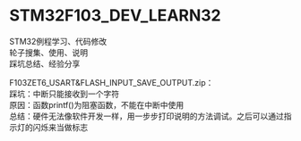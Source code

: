# STM32F103_DEV_LEARN32  

STM32例程学习、代码修改  
轮子搜集、使用、说明  
踩坑总结、经验分享  


F103ZET6_USART&FLASH_INPUT_SAVE_OUTPUT.zip：  
踩坑：中断只能接收到一个字符  
原因：函数printf()为阻塞函数，不能在中断中使用  
总结：硬件无法像软件开发一样，用一步步打印说明的方法调试。之后可以通过指示灯的闪烁来当做标志  

